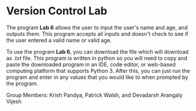 # Version Control Lab

The program **Lab 6** allows the user to input the user's name and age, and outputs them. This program accepts all inputs and doesn't check to see if the user entered a valid name or valid age.

To use the program **Lab 6**, you can download the file which will download as *.txt* file. This program is written in python so you will need to copy and paste the downloaded program in an IDE, code editor, or web-based computing platform that supports Python 3. After this, you can just run the program and enter in any values that you would like to when prompted by the program.





Group Members: Krish Pandya, Patrick Walsh, and Devadarsh Arangaly Vijesh
